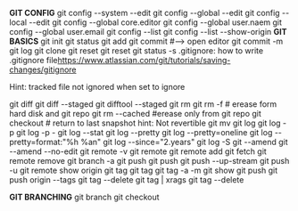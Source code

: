 __GIT CONFIG__
git config --system --edit
git config --global --edit
git config --local --edit
git config --global core.editor <editor>
git config --global user.naem <name>
git config --global user.email <email>
git config --list
git config --list --show-origin
__GIT BASICS__
git init
git status
git add <untrakced>
git commit #--> open editor
git commit <file> -m <message>
git log
git clone <url>
git reset
git reset <file>
git status -s
.gitignore:
	how to write .gitignore file<https://www.atlassian.com/git/tutorials/saving-changes/gitignore>

Hint: tracked file not ignored when set to ignore

git diff
git diff --staged
git difftool --staged
git rm <file>
git rm -f <file> # erease form hard disk and git repo
git rm --cached <file> #erease only from git repo
git checkout <file> # return to last snapshot hint: Not revertible
git mv <file>
git log
git log -p
git log -p -<num>
git log --stat
git log --pretty
git log --pretty=oneline
git log --pretty=format:"%h %an"
git log --since="2.years"
git log -S <expression>
git --amend
git --amend --no-edit
git remote -v
git remote
git remote add <remote-name> <url>
git fetch <remote-name>
git remote remove <remote-name>
git branch -a
git push
git push <remote> <branch>
git push --up-stream <remote> <branch>
git push -u <remote> <branch>
git remote show origin
git tag
git tag <version>
git tag  -a <version> -m <message>
git show <tagsname>
git push <remote> <tagsname>
git push origin --tags
git tag --delete
git tag | xrags git tag --delete

__GIT BRANCHING__
git branch
git checkout <branch-name>
